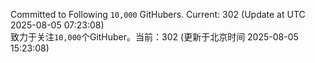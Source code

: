 Committed to Following `10,000` GitHubers. Current: <!-- FOLLOWING_COUNT -->302<!-- FOLLOWING_COUNT --> (Update at UTC <!-- LAST_UPDATED -->2025-08-05 07:23:08<!-- LAST_UPDATED -->)<br>
致力于关注`10,000`个GitHuber。当前：<!-- FOLLOWING_COUNT -->302<!-- FOLLOWING_COUNT --> (更新于北京时间 <!-- LAST_UPDATED_CST -->2025-08-05 15:23:08<!-- LAST_UPDATED_CST -->)
